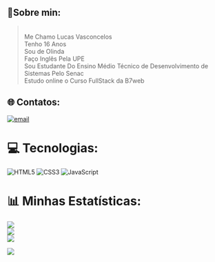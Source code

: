 ## 🙂Sobre min:
<blockquote>
<br>Me Chamo Lucas Vasconcelos<br>Tenho 16 Anos<br>Sou de Olinda<br>Faço Inglês Pela UPE<br>Sou Estudante Do Ensino Médio Técnico de Desenvolvimento de Sistemas Pelo Senac<br>Estudo online o Curso FullStack da B7web
</blockquote>

## 🌐 Contatos:
[![email](https://img.shields.io/badge/Email-D14836?logo=gmail&logoColor=white)](mailto:lucasvasconcelos6909@gmail.com) 

# 💻 Tecnologias:
![HTML5](https://img.shields.io/badge/html5-%23E34F26.svg?style=for-the-badge&logo=html5&logoColor=white) ![CSS3](https://img.shields.io/badge/css3-%231572B6.svg?style=for-the-badge&logo=css3&logoColor=white) ![JavaScript](https://img.shields.io/badge/javascript-%23323330.svg?style=for-the-badge&logo=javascript&logoColor=%23F7DF1E)
# 📊 Minhas Estatísticas:
![](https://github-readme-stats.vercel.app/api?username=y2lucas&theme=shadow_blue&hide_border=false&include_all_commits=false&count_private=false)<br/>
![](https://nirzak-streak-stats.vercel.app/?user=y2lucas&theme=shadow_blue&hide_border=false)<br/>
![](https://github-readme-stats.vercel.app/api/top-langs/?username=y2lucas&theme=shadow_blue&hide_border=false&include_all_commits=false&count_private=false&layout=compact)

[![](https://visitcount.itsvg.in/api?id=y2lucas&icon=0&color=0)](https://visitcount.itsvg.in)
